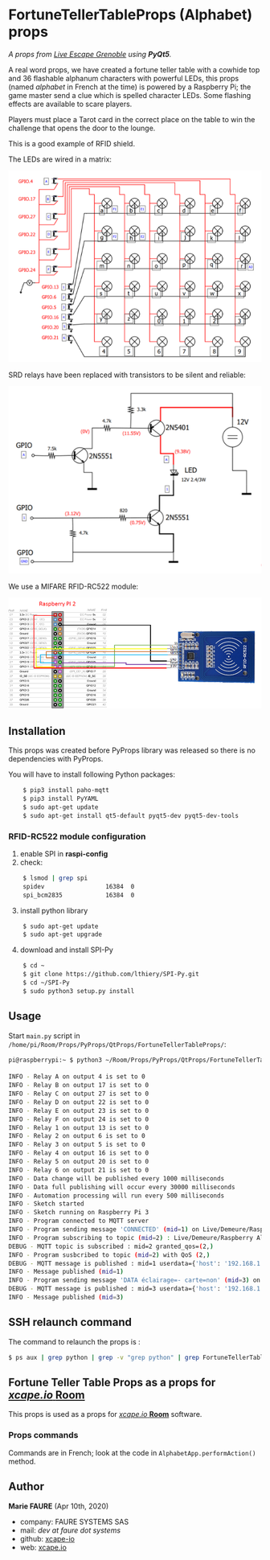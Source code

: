 ﻿# FortuneTellerTableProps (Alphabet) props
*A props from <a href="https://www.live-escape.net/" target="_blank">Live Escape Grenoble</a> using **PyQt5**.*

A real word props, we have created a fortune teller table with a cowhide top and 36 flashable alphanum characters with powerful LEDs, this props (named *alphabet* in French at the time) is powered by a Raspberry Pi; the game master send a clue which is spelled  character LEDs. Some flashing effects are available to scare players.

Players must place a Tarot card in the correct place on the table to win the challenge that opens the door to the lounge.

This is a good example of RFID shield.

The LEDs are wired in a matrix:

![LED matrix](docs/matrix.png)

SRD relays have been replaced with transistors to be silent and reliable:

![transistor switching](docs/transistors.png)

We use a MIFARE RFID-RC522 module:

![](docs/1-module%20schema.png)


## Installation
This props was created before PyProps library was released so there is no dependencies with PyProps.

You will have to install following Python packages:
```bash
    $ pip3 install paho-mqtt
    $ pip3 install PyYAML
    $ sudo apt-get update
    $ sudo apt-get install qt5-default pyqt5-dev pyqt5-dev-tools
```

### RFID-RC522 module configuration
1) enable SPI in **raspi-config**
2) check:
```bash
    $ lsmod | grep spi
    spidev                 16384  0
    spi_bcm2835            16384  0
```
3) install python library
```bash
    $ sudo apt-get update
    $ sudo apt-get upgrade
```
4) download and install SPI-Py
```bash
    $ cd ~
    $ git clone https://github.com/lthiery/SPI-Py.git
    $ cd ~/SPI-Py
    $ sudo python3 setup.py install
```


## Usage
Start `main.py` script in `/home/pi/Room/Props/PyProps/QtProps/FortuneTellerTableProps/`:

```bash
pi@raspberrypi:~ $ python3 ~/Room/Props/PyProps/QtProps/FortuneTellerTableProps/main.py -s 192.168.1.42 -d

INFO - Relay A on output 4 is set to 0
INFO - Relay B on output 17 is set to 0
INFO - Relay C on output 27 is set to 0
INFO - Relay D on output 22 is set to 0
INFO - Relay E on output 23 is set to 0
INFO - Relay F on output 24 is set to 0
INFO - Relay 1 on output 13 is set to 0
INFO - Relay 2 on output 6 is set to 0
INFO - Relay 3 on output 5 is set to 0
INFO - Relay 4 on output 16 is set to 0
INFO - Relay 5 on output 20 is set to 0
INFO - Relay 6 on output 21 is set to 0
INFO - Data change will be published every 1000 milliseconds
INFO - Data full publishing will occur every 30000 milliseconds
INFO - Automation processing will run every 500 milliseconds
INFO - Sketch started
INFO - Sketch running on Raspberry Pi 3
INFO - Program connected to MQTT server
INFO - Program sending message 'CONNECTED' (mid=1) on Live/Demeure/Raspberry Alphabet/outbox
INFO - Program subscribing to topic (mid=2) : Live/Demeure/Raspberry Alphabet/inbox
DEBUG - MQTT topic is subscribed : mid=2 granted_qos=(2,)
INFO - Program susbcribed to topic (mid=2) with QoS (2,)
DEBUG - MQTT message is published : mid=1 userdata={'host': '192.168.1.42', 'port': 1883}
INFO - Message published (mid=1)
INFO - Program sending message 'DATA éclairage=- carte=non' (mid=3) on Live/Demeure/Raspberry Alphabet/outbox
DEBUG - MQTT message is published : mid=3 userdata={'host': '192.168.1.42', 'port': 1883}
INFO - Message published (mid=3)

```


## SSH relaunch command
The command to relaunch the props is :

```bash
$ ps aux | grep python | grep -v "grep python" | grep FortuneTellerTableProps/main.py | awk '{print $2}' | xargs kill -9 && screen -d -m python3 /home/pi/Room/Props/PyProps/QtProps/FortuneTellerTableProps/main.py -s %BROKER%
```


## Fortune Teller Table Props as a props for <a href="https://xcape.io/" target="_blank">*xcape.io* **Room**</a>
This props is used as a props for <a href="https://xcape.io/" target="_blank">*xcape.io* **Room**</a> software.

### Props commands
Commands are in French; look at the code in `AlphabetApp.performAction()` method.


## Author

**Marie FAURE** (Apr 10th, 2020)
* company: FAURE SYSTEMS SAS
* mail: *dev at faure dot systems*
* github: <a href="https://github.com/xcape-io?tab=repositories" target="_blank">xcape-io</a>
* web: <a href="https://xcape.io/" target="_blank">xcape.io</a>